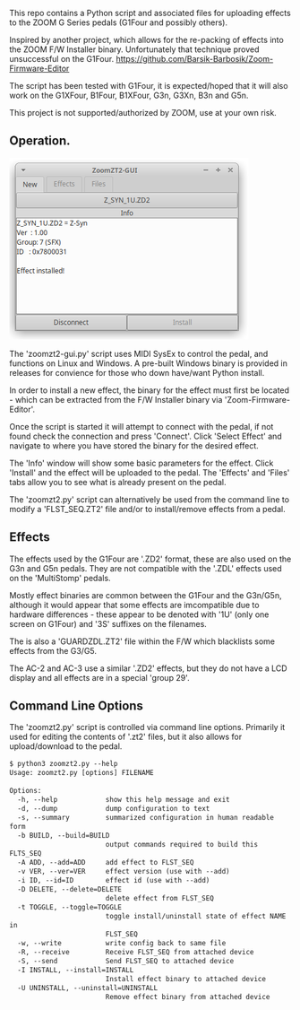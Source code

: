 
This repo contains a Python script and associated files for uploading effects to 
the ZOOM G Series pedals (G1Four and possibly others).

Inspired by another project, which allows for the re-packing of effects into the
ZOOM F/W Installer binary. Unfortunately that technique proved unsuccessful on the 
G1Four.
https://github.com/Barsik-Barbosik/Zoom-Firmware-Editor

The script has been tested with G1Four, it is expected/hoped that it will also 
work on the G1XFour, B1Four, B1XFour, G3n, G3Xn, B3n and G5n.

This project is not supported/authorized by ZOOM, use at your own risk.

## Operation.

![Screen Shot](/pictures/ZoomZT2-GUI.png)

The 'zoomzt2-gui.py' script uses MIDI SysEx to control the pedal, and functions
on Linux and Windows. A pre-built Windows binary is provided in releases for
convience for those who down have/want Python install.

In order to install a new effect, the binary for the effect must first be located - 
which can be extracted from the F/W Installer binary via 'Zoom-Firmware-Editor'.

Once the script is started it will attempt to connect with the pedal, if not found
check the connection and press 'Connect'. Click 'Select Effect' and navigate to 
where you have stored the binary for the desired effect.

The 'Info' window will show some basic parameters for the effect. Click 'Install'
and the effect will be uploaded to the pedal. The 'Effects' and 'Files' tabs allow
you to see what is already present on the pedal.

The 'zoomzt2.py' script can alternatively be used from the command line to modify
a 'FLST_SEQ.ZT2' file and/or to install/remove effects from a pedal.

## Effects

The effects used by the G1Four are '.ZD2' format, these are also used on the G3n and G5n 
pedals. They are not compatible with the '.ZDL' effects used on the 'MultiStomp' pedals.

Mostly effect binaries are common between the G1Four and the G3n/G5n, although it would appear 
that some effects are imcompatible due to hardware differences - these appear to be denoted with
'1U' (only one screen on G1Four) and '3S' suffixes on the filenames.

The is also a 'GUARDZDL.ZT2' file within the F/W which blacklists some effects from the
G3/G5.

The AC-2 and AC-3 use a similar '.ZD2' effects, but they do not have a LCD display
and all effects are in a special 'group 29'.

## Command Line Options

The 'zoomzt2.py' script is controlled via command line options. Primarily it used for editing
the contents of '.zt2' files, but it also allows for upload/download to the pedal.

```
$ python3 zoomzt2.py --help
Usage: zoomzt2.py [options] FILENAME

Options:
  -h, --help            show this help message and exit
  -d, --dump            dump configuration to text
  -s, --summary         summarized configuration in human readable form
  -b BUILD, --build=BUILD
                        output commands required to build this FLTS_SEQ
  -A ADD, --add=ADD     add effect to FLST_SEQ
  -v VER, --ver=VER     effect version (use with --add)
  -i ID, --id=ID        effect id (use with --add)
  -D DELETE, --delete=DELETE
                        delete effect from FLST_SEQ
  -t TOGGLE, --toggle=TOGGLE
                        toggle install/uninstall state of effect NAME in
                        FLST_SEQ
  -w, --write           write config back to same file
  -R, --receive         Receive FLST_SEQ from attached device
  -S, --send            Send FLST_SEQ to attached device
  -I INSTALL, --install=INSTALL
                        Install effect binary to attached device
  -U UNINSTALL, --uninstall=UNINSTALL
                        Remove effect binary from attached device
```
